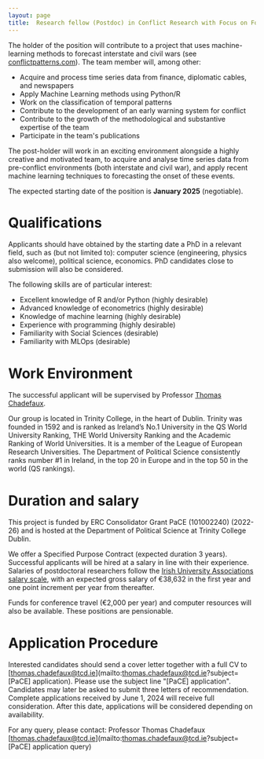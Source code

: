 ```yaml
---
layout: page
title:  Research fellow (Postdoc) in Conflict Research with Focus on Forecasting and Machine Learning
---
```


The holder of the position will contribute to a project that uses machine-learning methods to forecast interstate and civil wars (see [conflictpatterns.com](http://www.conflictpatterns.com)). The team member will, among other:

-   Acquire and process time series data from finance, diplomatic cables, and newspapers 
- Apply Machine Learning methods using Python/R 
- Work on the classification of temporal patterns 
- Contribute to the development of an early warning system for conflict 
-   Contribute to the growth of the methodological and substantive expertise of the team
-   Participate in the team's publications



The post-holder will work in an exciting environment alongside a highly creative and motivated team, to acquire and analyse time series data from pre-conflict environments (both interstate and civil war), and apply recent machine learning techniques to forecasting the onset of these events.

The expected starting date of the position is **January 2025** (negotiable).




# Qualifications

Applicants should have obtained by the starting date a PhD in a relevant field, such as (but not limited to): computer science (engineering, physics also welcome), political science, economics. PhD candidates close to submission will also be considered.

The following skills are of particular interest:

- Excellent knowledge of R and/or Python (highly desirable)
- Advanced knowledge of econometrics (highly desirable)
- Knowledge of machine learning (highly desirable)
- Experience with programming (highly desirable)
- Familiarity with Social Sciences (desirable)
- Familiarity with MLOps (desirable)


# Work Environment

The successful applicant will be supervised by Professor [Thomas Chadefaux](http://www.thomaschadefaux.com). 

Our group is located  in Trinity College, in the heart of Dublin. Trinity was founded in 1592 and is ranked as Ireland’s No.1 University in the QS World University Ranking, THE World University Ranking and the Academic Ranking of World Universities. It is a member of the League of European Research Universities. The Department of Political Science consistently ranks number #1 in Ireland, in the top 20 in Europe and in the top 50 in the world (QS rankings).

# Duration and salary
This project is funded by  ERC Consolidator Grant PaCE (101002240) (2022-26) and is hosted at the Department of Political Science at Trinity College Dublin.

We offer a Specified Purpose Contract (expected duration 3 years). Successful applicants will be hired at a salary in line with their experience. Salaries of postdoctoral researchers follow the [Irish University Associations salary scale](https://www.iua.ie/for-researchers/researcher-salary-scales-career-framework/#), with an expected gross salary of €38,632 in the first year and one point increment per year from thereafter. 

Funds for conference travel (€2,000 per year) and computer resources will also be available. These positions are pensionable.




# Application Procedure

Interested candidates should send a cover letter together with a full CV to [thomas.chadefaux@tcd.ie](mailto:thomas.chadefaux@tcd.ie?subject=[PaCE] application). Please use the subject line "[PaCE] application". Candidates may later be asked to submit three letters of recommendation. Complete applications received by June 1, 2024 will receive full consideration. After this date, applications will be considered depending on availability.

For any query, please contact: Professor Thomas Chadefaux [thomas.chadefaux@tcd.ie](mailto:thomas.chadefaux@tcd.ie?subject=[PaCE] application query)


